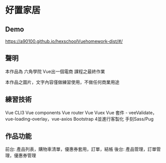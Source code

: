 # 好置家居

## Demo
https://a90100.github.io/hexschoolVuehomework-dist/#/

## 聲明
本作品為 六角學院 Vue出一個電商 課程之最終作業

本作品之圖片，文字內容僅做練習使用，不做任何商業用途

## 練習技術
Vue CLI3
Vue components
Vue router
Vue Vuex
Vue 套件 - veeValidate，vue-loading-overlay，vue-axios
Bootstrap 4並進行客製化
手刻Sass/Pug

## 作品功能
前台: 產品列表，購物車清單，優惠券套用，訂單，結帳
後台: 產品管理，訂單管理，優惠券管理
